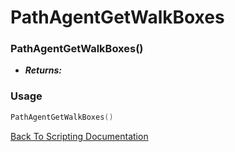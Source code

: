 # PathAgentGetWalkBoxes

### PathAgentGetWalkBoxes()
- ***Returns:*** 

### Usage

```Lua
PathAgentGetWalkBoxes()
```


[Back To Scripting Documentation](../README.md)

